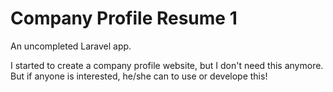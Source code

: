 # Company Profile Resume 1
An uncompleted Laravel app.

I started to create a company profile website, but I don't need this anymore.
But if anyone is interested, he/she can to use or develope this!
